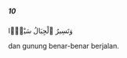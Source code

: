 ##### 10

<span class="ayah">وَتَسِيرُ ٱلْجِبَالُ سَيْرًۭا</span>

<span class="ayah_translation">dan gunung benar-benar berjalan.</span>
